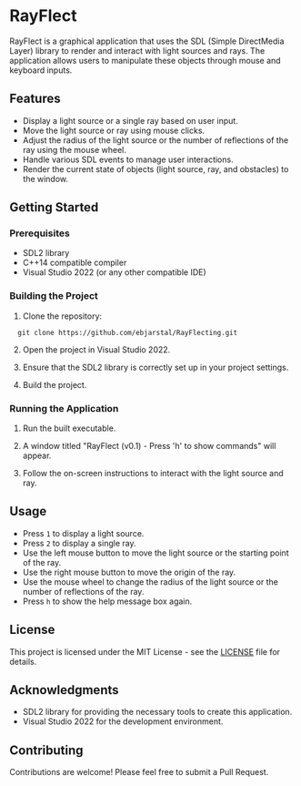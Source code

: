 # RayFlect

RayFlect is a graphical application that uses the SDL (Simple DirectMedia Layer) library to render and interact with light sources and rays. The application allows users to manipulate these objects through mouse and keyboard inputs.

## Features

- Display a light source or a single ray based on user input.
- Move the light source or ray using mouse clicks.
- Adjust the radius of the light source or the number of reflections of the ray using the mouse wheel.
- Handle various SDL events to manage user interactions.
- Render the current state of objects (light source, ray, and obstacles) to the window.

## Getting Started

### Prerequisites

- SDL2 library
- C++14 compatible compiler
- Visual Studio 2022 (or any other compatible IDE)

### Building the Project

1. Clone the repository:
```
  git clone https://github.com/ebjarstal/RayFlecting.git
```
2. Open the project in Visual Studio 2022.

3. Ensure that the SDL2 library is correctly set up in your project settings.

4. Build the project.

### Running the Application

1. Run the built executable.

2. A window titled "RayFlect (v0.1) - Press 'h' to show commands" will appear.

3. Follow the on-screen instructions to interact with the light source and ray.

## Usage

- Press `1` to display a light source.
- Press `2` to display a single ray.
- Use the left mouse button to move the light source or the starting point of the ray.
- Use the right mouse button to move the origin of the ray.
- Use the mouse wheel to change the radius of the light source or the number of reflections of the ray.
- Press `h` to show the help message box again.

## License

This project is licensed under the MIT License - see the [LICENSE](https://github.com/ebjarstal/RayFlecting/blob/master/LICENSE.txt) file for details.

## Acknowledgments

- SDL2 library for providing the necessary tools to create this application.
- Visual Studio 2022 for the development environment.

## Contributing

Contributions are welcome! Please feel free to submit a Pull Request.
